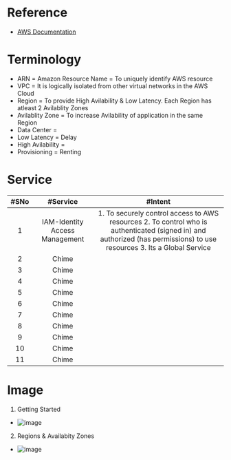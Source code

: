 # Reference
* [AWS Documentation](https://docs.aws.amazon.com/index.html)
# Terminology
* ARN = Amazon Resource Name = To uniquely identify AWS resource
* VPC = It is logically isolated from other virtual networks in the AWS Cloud
* Region = To provide High Avilability & Low Latency. Each Region has atleast 2 Avilablity Zones
* Avilablity Zone = To increase Avilability of application in the same Region
* Data Center = 
* Low Latency = Delay
* High Avilability = 
* Provisioning = Renting
# Service
|#SNo| #Service  | #Intent |
| :---:| :---: | :---: | 
|1| IAM-Identity Access Management | 1. To securely control access to AWS resources 2. To control who is authenticated (signed in) and authorized (has permissions) to use resources 3. Its a Global Service|
|2| Chime |  |
|3| Chime |  |
|4| Chime |  |
|5| Chime |  |
|6| Chime |  |
|7| Chime |  |
|8| Chime |  |
|9| Chime |  |
|10| Chime |  |
|11| Chime |  |

# Image
1. Getting Started
* ![image](https://user-images.githubusercontent.com/7721150/154119220-f8b76278-ed7f-402f-9c59-55e3505174f7.png)
2. Regions & Availabity Zones
* ![image](https://user-images.githubusercontent.com/7721150/174486366-ea69fd3f-db4d-4ca1-be76-36a4c9688aff.png)

